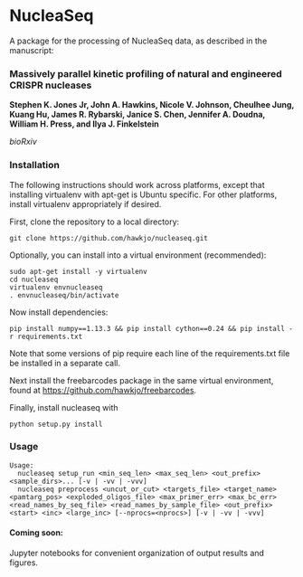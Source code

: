 # NucleaSeq

A package for the processing of NucleaSeq data, as described in the manuscript:

### Massively parallel kinetic profiling of natural and engineered CRISPR nucleases

**Stephen K. Jones Jr, John A. Hawkins, Nicole V. Johnson, Cheulhee Jung, Kuang Hu, James R. Rybarski, Janice S. Chen, Jennifer A. Doudna, William H. Press, and Ilya J. Finkelstein**

*bioRxiv* 

### Installation

The following instructions should work across platforms, except that installing virtualenv with apt-get is Ubuntu specific. For other platforms, install virtualenv appropriately if desired.

First, clone the repository to a local directory:

```
git clone https://github.com/hawkjo/nucleaseq.git
```

Optionally, you can install into a virtual environment (recommended):

```
sudo apt-get install -y virtualenv
cd nucleaseq
virtualenv envnucleaseq
. envnucleaseq/bin/activate
```

Now install dependencies:

```
pip install numpy==1.13.3 && pip install cython==0.24 && pip install -r requirements.txt
```

Note that some versions of pip require each line of the requirements.txt file be installed in a
separate call.

Next install the freebarcodes package in the same virtual environment, found at https://github.com/hawkjo/freebarcodes.

Finally, install nucleaseq with

```
python setup.py install
```

### Usage

```
Usage:
  nucleaseq setup_run <min_seq_len> <max_seq_len> <out_prefix> <sample_dirs>... [-v | -vv | -vvv]
  nucleaseq preprocess <uncut_or_cut> <targets_file> <target_name> <pamtarg_pos> <exploded_oligos_file> <max_primer_err> <max_bc_err> <read_names_by_seq_file> <read_names_by_sample_file> <out_prefix> <start> <inc> <large_inc> [--nprocs=<nprocs>] [-v | -vv | -vvv]
```

#### Coming soon:
Jupyter notebooks for convenient organization of output results and figures.
